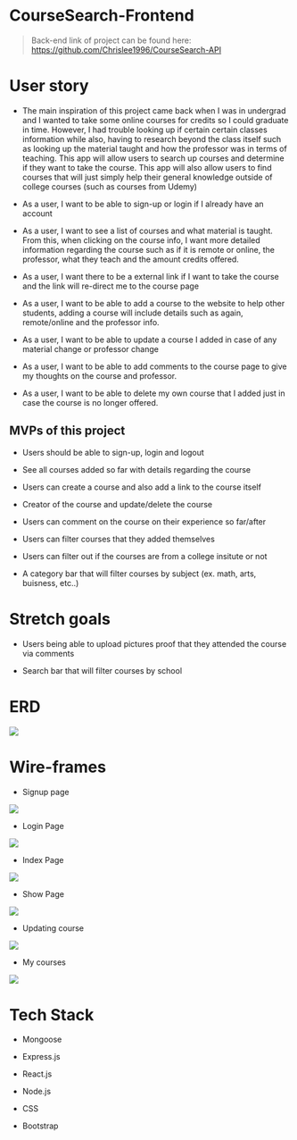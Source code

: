 # CourseSearch-Frontend

> Back-end link of project can be found here: https://github.com/Chrislee1996/CourseSearch-API

# User story

* The main inspiration of this project came back when I was in undergrad and I wanted to take some online courses for credits so I could graduate in time. However, I had trouble looking up if certain certain classes information while also, having to research beyond the class itself such as looking up the material taught and how the professor was in terms of teaching. This app will allow users to search up courses and determine if they want to take the course. This app will also allow users to find courses that will just simply help their general knowledge outside of college courses (such as courses from Udemy)

* As a user, I want to be able to sign-up or login if I already have an account

* As a user, I want to see a list of courses and what material is taught. From this, when clicking on the course info, I want more detailed information regarding the course such as if it is remote or online, the professor, what they teach and the amount credits offered.

* As a user, I want there to be a external link if I want to take the course and the link will re-direct me to the course page

* As a user, I want to be able to add a course to the website to help other students, adding a course will include details such as again, remote/online and the professor info. 

* As a user, I want to be able to update a course I added in case of any material change or professor change

* As a user, I want to be able to add comments to the course page to give my thoughts on the course and professor.

* As a user, I want to be able to delete my own course that I added just in case the course is no longer offered. 

## MVPs of this project

* Users should be able to sign-up, login and logout

* See all courses added so far with details regarding the course

* Users can create a course and also add a link to the course itself

* Creator of the course and update/delete the course

* Users can comment on the course on their experience so far/after

* Users can filter courses that they added themselves

* Users can filter out if the courses are from a college insitute or not

* A category bar that will filter courses by subject (ex. math, arts, buisness, etc..)


# Stretch goals 

* Users being able to upload pictures proof that they attended the course via comments

* Search bar that will filter courses by school




# ERD
![](images/ERDimage.PNG)


# Wire-frames

* Signup page

![](images/wireframes/signup.png)

* Login Page

![](images/wireframes/login.png)

* Index Page

![](images/wireframes/indexpage.png)

* Show Page

![](images/wireframes/showpage.png)

* Updating course

![](images/wireframes/updatepage.png)

* My courses

![](images/wireframes/minecourses.png)



# Tech Stack 

* Mongoose 

* Express.js

* React.js

* Node.js

* CSS

* Bootstrap

